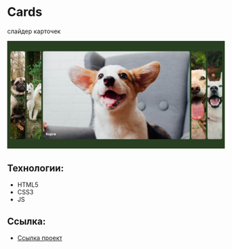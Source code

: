 # Cards
слайдер карточек

![Cards](./skrin.PNG)

## Технологии:
* HTML5
* CSS3
* JS

## Ссылка:
* [Ссылка проект](https://anastasiiakunstman.github.io/cards/index.html)